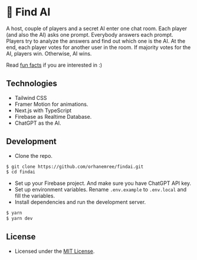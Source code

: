 # 🦚 Find AI
A host, couple of players and a secret AI enter one chat room. Each player (and also the AI) asks one prompt. Everybody answers each prompt. Players try to analyze the answers and find out which one is the AI. At the end, each player votes for another user in the room. If majority votes for the AI, players win. Otherwise, AI wins.

Read [fun facts](fun-facts.md) if you are interested in :)

## Technologies
* Tailwind CSS
* Framer Motion for animations.
* Next.js with TypeScript
* Firebase as Realtime Database.
* ChatGPT as the AI.

## Development
* Clone the repo.
```bash
$ git clone https://github.com/orhanemree/findai.git
$ cd findai
```
* Set up your Firebase project. And make sure you have ChatGPT API key.
* Set up environment variables. Rename `.env.example` to `.env.local` and fill the variables.
* Install dependencies and run the development server.
```bash
$ yarn
$ yarn dev
```

## License
* Licensed under the [MIT License](LICENSE).